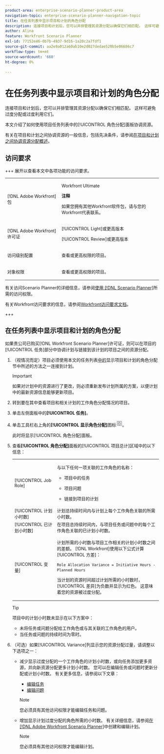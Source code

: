 ```yaml
---
product-area: enterprise-scenario-planner-product-area
navigation-topic: enterprise-scenario-planner-navigation-topic
title: 在任务列表中显示项目和计划的角色分配
description: 连接项目和计划后，您可以并排管理其资源分配以确保它们相匹配。 这样可避免过度分配或过度利用它们。
author: Alina
feature: Workfront Scenario Planner
exl-id: 77152e46-0b7b-4937-9d16-1a20c2a7fdf1
source-git-commit: aa2e9a012a60ab10e2d027dedae520b5e06686c7
workflow-type: tm+mt
source-wordcount: '660'
ht-degree: 0%

---
```


# 在任务列表中显示项目和计划的角色分配

<!--Audited: 07/2024-->

连接项目和计划后，您可以并排管理其资源分配以确保它们相匹配。 这样可避免过度分配或过度利用它们。

本文介绍了如何使用项目任务列表中的[!UICONTROL 角色分配]面板协调资源。

有关在项目和计划之间协调资源的一般信息，包括先决条件，请参阅[在项目和计划之间协调资源分配概述](../scenario-planner/overview-reconcile-allocations-between-projects-initiatives.md)。

## 访问要求

+++ 展开以查看本文中各项功能的访问要求。 

<table style="table-layout:auto"> 
 <col> 
 <col> 
 <tbody> 
  <tr> 
   <td> <p>[!DNL Adobe Workfront] 包</p> </td> 
   <td> 
   <p>Workfront Ultimate</p>
<p><b>注释</b></p>
<p>如果您拥有其他Workfront软件包，请与您的Workfront代表联系。</p>
   </td> 
  </tr> 
  <tr> 
   <td> <p>[!DNL Adobe Workfront] 许可证</p> </td> 
   <td> <p>[!UICONTROL Light]或更高版本</p> 
   <p>[!UICONTROL Review]或更高版本</p> </td> 
  </tr> 
    <tr> 
   <td>访问级别配置</td> 
   <td> <p>查看或更高权限的项目。</p></td> 
  </tr> 
  <tr> 
   <td> <p>对象权限 </p> </td> 
   <td> <p> 查看或更高权限的项目。</p></td> 
  </tr> 
 </tbody> 
</table>

有关访问Scenario Planner的详细信息，请参阅[使用 [!DNL Scenario Planner]](../scenario-planner/access-needed-to-use-sp.md)所需的访问权限。

有关Workfront访问要求的信息，请参阅[Workfront访问要求文档](/help/quicksilver/administration-and-setup/add-users/access-levels-and-object-permissions/access-level-requirements-in-documentation.md)。

+++

<!--Old:

<table style="table-layout:auto"> 
 <col> 
 <col> 
 <tbody> 
  <tr> 
   <td> <p>[!DNL Adobe Workfront] plan*</p> </td> 
   <td> <ul></li>
   <li><p>New: Ultimate </p></li>
   <p>The Scenario Planner is not available for the new Workfront Select or Workfront Prime plans. </p>
   <li><p>Current: [!UICONTROL Business] or higher</p></ul>
   </td> 
  </tr> 
  <tr> 
   <td> <p>[!DNL Adobe Workfront] license*</p> </td> 
   <td> <p>New: Light or higher</p> 
   <p>Current: [!UICONTROL Review] or higher</p> </td> 
  </tr> 
  <tr> 
   <td>Product* </td> 
   <td> <ul><li><p>For the new Workfront plans:</p><p> Adobe Workfront</li></p>
   <li><p>For the current Workfront plans: </p>
   <p>Adobe Workfront</p> <p>Adobe Workfront Scenario Planner</p></li></ul>
   
   <p>For more information, see <a href="../scenario-planner/access-needed-to-use-sp.md" class="MCXref xref">Access needed to use the [!DNL Scenario Planner]</a>. </p> </td> 
  </tr> 
  <tr data-mc-conditions=""> 
   <td>Access level </td> 
   <td> <p>View or higher access to Projects.</p> </td> 
  </tr> 
  <tr data-mc-conditions=""> 
   <td> <p>Object permissions </p> </td> 
   <td> <p> View or higher permission to a project.</p> </td> 
  </tr> 
 </tbody> 
</table>-->

## 在任务列表中显示项目和计划的角色分配

如果贵公司已购买[!DNL Workfront Scenario Planner]许可证，则可以在项目的[!UICONTROL 任务]部分中协调计划与链接到该计划的项目之间的资源分配。

1. （视情况而定）项目必须使用本文的任务列表[中的](#show-role-allocation-for-projects-and-initiatives-in-the-task-list)显示项目和计划的角色分配节中所述的方法之一连接到计划。

   >[!IMPORTANT]
   >
   >如果对计划中的资源进行了更改，则必须重新发布计划所属的方案，以便计划中的最新资源信息能够更新项目。

1. 转到要在其中查看项目和相关计划的工作角色分配情况的项目。
1. 单击左侧面板中的&#x200B;**[!UICONTROL 任务]**。
1. 单击工具栏右上角的&#x200B;**[!UICONTROL 显示角色分配]**&#x200B;图标![显示角色分配](assets/show-role-allocation-icon.png)。

   此时将显示[!UICONTROL 角色分配]面板。

   <!--
   <p data-mc-conditions="QuicksilverOrClassic.Draft mode">(NOTE: ensure this step stays 5 to match the mention of it in the section below)</p>
   -->

1. 查看&#x200B;**[!UICONTROL 角色分配]**&#x200B;面板的[!UICONTROL 项目总计]区域中的以下信息：

   <table style="table-layout:auto"> 
    <col> 
    <col> 
    <tbody> 
     <tr> 
      <td role="rowheader">[!UICONTROL Job Role]</td> 
      <td> <p>与以下任何一项关联的工作角色的名称：</p> 
       <ul> 
        <li> <p>项目中的任务</p> </li> 
        <li> <p>项目问题</p> </li> 
        <li> <p>链接到项目的计划</p> </li> 
       </ul> </td> 
     </tr> 
     <tr> 
      <td role="rowheader">[!UICONTROL 计划小时数]</td> 
      <td>计划总持续时间内与计划上每个工作角色关联的所需小时数。 </td> 
     </tr> 
     <tr> 
      <td role="rowheader">[!UICONTROL 已计划小时数]</td> 
      <td>在项目总持续时间内，与项目任务或问题中的每个工作角色关联的已计划小时数。 </td> 
     </tr> 
     <tr> 
      <td role="rowheader">[!UICONTROL 变量]</td> 
      <td> <p>计划所需的小时数与项目工作相关的计划小时数之间的差额。 [!DNL Workfront]使用以下公式计算[!UICONTROL 方差]：</p> <p><code>Role Allocation Variance = Initiative Hours - Planned Hours</code> </p> <p>当计划的资源时间超过计划所需的小时数时，[!UICONTROL 差异]为负数并显示为红色。 这意味着您的资源被过度分配。 </p> </td> 
     </tr> 
    </tbody> 
   </table>

   >[!TIP]
   >
   >项目中的计划小时数未显示在以下方案中：
   >
   >   
   >   
   >   * 未将任务或问题分配给工作角色或与其关联的工作角色的用户。
   >   * 当任务或问题的持续时间为零时。
   >   
   >



1. （可选）如果[!UICONTROL Variance]列显示您的资源分配过量，请调整以下选项之一：

   * 减少显示过度分配的一个工作角色的计划小时数，或向任务添加更多资源，并向新资源分配更多计划小时数。 您可以在编辑任务或问题时更新分配或计划小时数。 有关更多信息，请参阅以下文章：

      * [编辑任务](../manage-work/tasks/manage-tasks/edit-tasks.md)
      * [编辑问题](../manage-work/issues/manage-issues/edit-issues.md)

     >[!NOTE]
     >
     >您必须具有其他访问权限才能编辑任务和问题。

   * 增加显示计划过度分配的角色所需的小时数。 有关详细信息，请参阅[在 [!DNL Adobe Workfront Scenario Planner]](create-and-edit-initiatives.md)中创建和编辑计划。

     >[!NOTE]
     >
     >您必须具有其他访问权限才能编辑计划。


